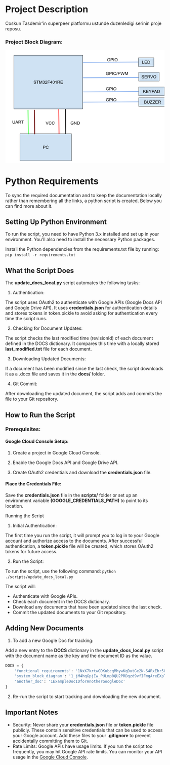 # Project Description

Coskun Tasdemir'in  superpeer platformu ustunde  duzenledigi serinin proje reposu.

### Project Block Diagram:
![Project Block Diagram](./docs/assets/project_block_diagram.png)

# Python Requirements
To sync the required documentation and to keep the documentation locally rather than remembering all the links, a python script is created. Below you can find more about it.
## Setting Up Python Environment
To run the script, you need to have Python 3.x installed and set up in your environment. You'll also need to install the necessary Python packages.

Install the Python dependencies from the requirements.txt file by running:
`pip install -r requirements.txt`

## What the Script Does
The **update_docs_local.py** script automates the following tasks:

 1. Authentication:

The script uses OAuth2 to authenticate with Google APIs (Google Docs API and Google Drive API).
It uses **credentials.json** for authentication details and stores tokens in token.pickle to avoid asking for authentication every time the script runs.

 2. Checking for Document Updates:

The script checks the last modified time (revisionId) of each document defined in the DOCS dictionary.
It compares this time with a locally stored **last_modified.txt** file for each document.

 3. Downloading Updated Documents:

If a document has been modified since the last check, the script downloads it as a .docx file and saves it in the **docs/** folder.

 4. Git Commit:

After downloading the updated document, the script adds and commits the file to your Git repository.

## How to Run the Script
### Prerequisites:
#### Google Cloud Console Setup:
1. Create a project in Google Cloud Console.

2. Enable the Google Docs API and Google Drive API.

3. Create OAuth2 credentials and download the **credentials.json** file.

#### Place the Credentials File:
Save the **credentials.json** file in the **scripts/** folder or set up an environment variable **(GOOGLE_CREDENTIALS_PATH)** to point to its location.

Running the Script
1. Initial Authentication:

The first time you run the script, it will prompt you to log in to your Google account and authorize access to the documents. After successful authentication, a **token.pickle** file will be created, which stores OAuth2 tokens for future access.

2. Run the Script:

To run the script, use the following command: `python ./scripts/update_docs_local.py`

The script will:

* Authenticate with Google APIs.
* Check each document in the DOCS dictionary.
* Download any documents that have been updated since the last check.
* Commit the updated documents to your Git repository.

## Adding New Documents
1. To add a new Google Doc for tracking:

Add a new entry to the **DOCS** dictionary in the **update_docs_local.py** script with the document name as the key and the document ID as the value.

```python
DOCS = {
    'functional_requirements': '1NxX7krtwGDKubcgMhywKqDutGe2N-S4RxEhr5U7UBcQ',
    'system_block_diagram': '1_jM4hqGpjIw_PULmp0QU2PRDqzd9vfIFmgAreEXpT6Y',
    'another_doc': '1ExampleDocIDforAnotherGoogleDoc'
}
```
2. Re-run the script to start tracking and downloading the new document.

## Important Notes
* Security:
Never share your **credentials.json** file or **token.pickle** file publicly. These contain sensitive credentials that can be used to access your Google account.
Add these files to your **.gitignore** to prevent accidentally committing them to Git.
* Rate Limits:
Google APIs have usage limits. If you run the script too frequently, you may hit Google API rate limits. You can monitor your API usage in the [Google Cloud Console](https://console.cloud.google.com).
